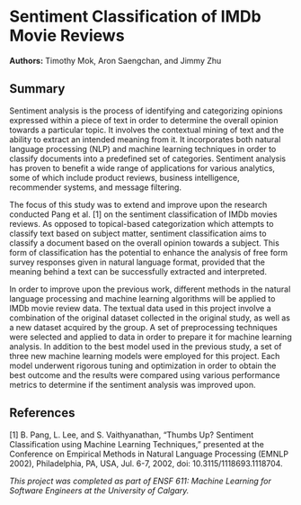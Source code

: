 # Sentiment Classification of IMDb Movie Reviews

**Authors:** Timothy Mok, Aron Saengchan, and Jimmy Zhu

## Summary

Sentiment analysis is the process of identifying and categorizing opinions expressed within a piece of text in order to determine the overall opinion towards a particular topic. It involves the contextual mining of text and the ability to extract an intended meaning from it. It incorporates both natural language processing (NLP) and machine learning techniques in order to classify documents into a predefined set of categories. Sentiment analysis has proven to benefit a wide range of applications for various analytics, some of which include product reviews, business intelligence, recommender systems, and message filtering.

The focus of this study was to extend and improve upon the research conducted Pang et al. [1] on the sentiment classification of IMDb movies reviews. As opposed to topical-based categorization which attempts to classify text based on subject matter, sentiment classification aims to classify a document based on the overall opinion towards a subject. This form of classification has the potential to enhance the analysis of free form survey responses given in natural language format, provided that the meaning behind a text can be successfully extracted and interpreted.

In order to improve upon the previous work, different methods in the natural language processing and machine learning algorithms will be applied to IMDb movie review data. The textual data used in this project involve a combination of the original dataset collected in the original study, as well as a new dataset acquired by the group. A set of preprocessing techniques were selected and applied to data in order to prepare it for machine learning analysis. In addition to the best model used in the previous study, a set of three new machine learning models were employed for this project. Each model underwent rigorous tuning and optimization in order to obtain the best outcome and the results were compared using various performance metrics to determine if the sentiment analysis was improved upon. 

## References
[1]	B. Pang, L. Lee, and S. Vaithyanathan, “Thumbs Up? Sentiment Classification using Machine Learning Techniques,” presented at the Conference on Empirical Methods in Natural Language Processing (EMNLP 2002), Philadelphia, PA, USA, Jul. 6-7, 2002, doi: 10.3115/1118693.1118704.








*This project was completed as part of ENSF 611: Machine Learning for Software Engineers at the University of Calgary.*